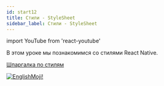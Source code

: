 ```yaml
---
id: start12
title: Стили - StyleSheet
sidebar_label: Стили - StyleSheet
---
```


import YouTube from 'react-youtube'

В этом уроке мы познакомимся со стилями React Native.

<YouTube videoId='vZpjqARPhFA' />

[Шпаргалка по стилям](https://github.com/vhpoet/react-native-styling-cheat-sheet)

[![EnglishMoji!](/img/logo/NeuroCoder.png)](https://vk.com/neurocoder)

